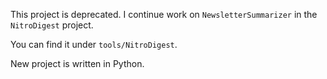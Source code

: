 This project is deprecated. I continue work on `NewsletterSummarizer` in the `NitroDigest` project.

You can find it under `tools/NitroDigest`.

New project is written in Python.
